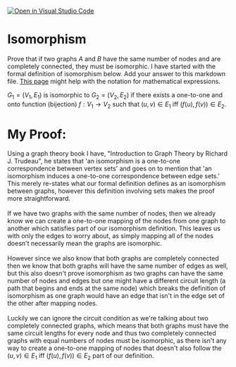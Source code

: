 [![Open in Visual Studio Code](https://classroom.github.com/assets/open-in-vscode-718a45dd9cf7e7f842a935f5ebbe5719a5e09af4491e668f4dbf3b35d5cca122.svg)](https://classroom.github.com/online_ide?assignment_repo_id=12837089&assignment_repo_type=AssignmentRepo)
# Isomorphism

Prove that if two graphs $A$ and $B$ have the same number of nodes and are
completely connected, they must be isomorphic. I have started with the formal
definition of isomorphism below. Add your answer to this markdown file. [This
page](https://docs.github.com/en/get-started/writing-on-github/working-with-advanced-formatting/writing-mathematical-expressions)
might help with the notation for mathematical expressions.

$G_1=(V_1 , E_1)$ is isomorphic to $G_2 = (V_2, E_2)$ if there exists a
one-to-one and onto function (bijection) $f: V_1 \rightarrow V_2$ such that $(u,v)
\in E_1$ iff $(f(u),f(v)) \in E_2$.


# My Proof: 
Using a graph theory book I have, "Introduction to Graph Theory by Richard J. Trudeau", he states that 
'an isomorphism is a one-to-one correspondence between vertex sets' and goes on to mention that 'an 
isomorphism induces a one-to-one correspondence between edge sets.' This merely re-states what our formal definition
defines as an isomorphism between graphs, however this definition involving sets makes the proof more straightforward.
\
\
If we have two graphs with the same number of nodes, then we already know we can create a one-to-one mapping of the 
nodes from one graph to another which satisfies part of our isomorphism definition. 
This leaves us with only the edges to worry about, as simply mapping all of the nodes doesn't necessarily mean the graphs 
are isomorphic.
\
\
However since we also know that both graphs are completely connected then we know that both graphs will
have the same number of edges as well, but this also doesn't prove isomorphism as two graphs can have the same number of
nodes and edges but one might have a different circuit length (a path that begins and ends at the same node) which breaks the 
definition of isomorphism as one graph would have an edge that isn't in the edge set of the other after mapping nodes.
\
\
Luckily we can ignore the circuit condition as we're talking about two completely connected graphs, which means that 
both graphs must have the same circuit lengths for every node and thus two completely connected graphs with equal numbers of
nodes must be isomorphic, as there isn't any way to create a one-to-one mapping of nodes that doesn't also follow the 
$(u,v) \in E_1$ iff $(f(u),f(v)) \in E_2$ part of our definition.
